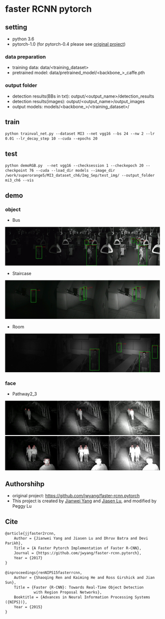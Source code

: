 # faster RCNN pytorch

## setting
* python 3.6
* pytorch-1.0 (for pytorch-0.4 please see [original project](https://github.com/jwyang/faster-rcnn.pytorch))

### data preparation
* training data: data/<training_dataset>
* pretrained model: data/pretrained_model/<backbone_>_caffe.pth

### output folder
* detection results(BBs in txt): output/<output_name>/detection_results
* detection results(images): output/<output_name>/output_images
* output models: models/<backbone_>/<training_dataset>/


## train
```
python trainval_net.py --dataset MI3 --net vgg16 --bs 24 --nw 2 --lr 0.01 --lr_decay_step 10 --cuda --epochs 20
```

## test
```
python demoRGB.py  --net vgg16 --checksession 1 --checkepoch 20 --checkpoint 76 --cuda --load_dir models --image_dir /work/superorange5/MI3_dataset_ch6/Img_Sep/test_img/ --output_folder mi3_ch6 --vis
```

## demo

### object
* Bus
<img src="img/merge_bus.jpg">

* Staircase
<img src="img/merge_staircase.jpg">

* Room
<img src="img/merge_room.jpg">

### face
* Pathway2_3
<img src="img/face_output_00419.png">
<br>
<img src="img/face_output_00483.png">

## Authorshihp
* original project: https://github.com/jwyang/faster-rcnn.pytorch
* This project is created by [Jianwei Yang](https://github.com/jwyang)  and [Jiasen Lu](https://github.com/jiasenlu), and modified by Peggy Lu

## Cite
```
@article{jjfaster2rcnn,
    Author = {Jianwei Yang and Jiasen Lu and Dhruv Batra and Devi Parikh},
    Title = {A Faster Pytorch Implementation of Faster R-CNN},
    Journal = {https://github.com/jwyang/faster-rcnn.pytorch},
    Year = {2017}
}

@inproceedings{renNIPS15fasterrcnn,
    Author = {Shaoqing Ren and Kaiming He and Ross Girshick and Jian Sun},
    Title = {Faster {R-CNN}: Towards Real-Time Object Detection
             with Region Proposal Networks},
    Booktitle = {Advances in Neural Information Processing Systems ({NIPS})},
    Year = {2015}
}
```
